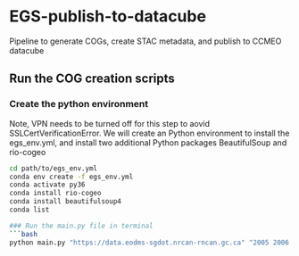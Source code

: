 # EGS-publish-to-datacube
Pipeline to generate COGs, create STAC metadata, and publish to CCMEO datacube

## Run the COG creation scripts  
### Create the python environment  
Note, VPN needs to be turned off for this step to aovid SSLCertVerificationError. 
We will create an Python environment to install the egs_env.yml, and install two additional Python packages BeautifulSoup and rio-cogeo 
```bash
cd path/to/egs_env.yml
conda env create -f egs_env.yml
conda activate py36
conda install rio-cogeo
conda install beautifulsoup4
conda list 

### Run the main.py file in terminal 
```bash
python main.py "https://data.eodms-sgdot.nrcan-rncan.gc.ca" "2005 2006 2007" "RiverIce" "nrcan-egs-product-archive" "Datacube/RiverIce/" "zip_test" "EPSG:3978" 5 5
